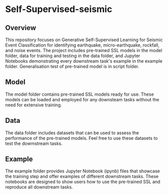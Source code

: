 # Self-Supervised-seismic

## Overview
This repository focuses on Generative Self-Supervised Learning for Seismic Event Classification for identifying earthquake, micro-earthquake, rockfall, and noise events. The project includes pre-trained SSL models in the model folder, data for training and testing in the data folder, and Jupyter Notebooks demonstrating every downstream task's example in the example folder. Generalisation test of pre-trained model is in script folder.

## Model
The model folder contains pre-trained SSL models ready for use. These models can be loaded and employed for any downsteam tasks without the need for extensive training.

## Data
The data folder includes datasets that can be used to assess the performance of the pre-trained models. Feel free to use these datasets to test the dowmstream tasks.

## Example
The example folder provides Jupyter Notebook (ipynb) files that showcase the training step and offer examples of different downstream tasks. 
These notebooks are designed to show users how to use the pre-trained SSL and reproduce all downstream tasks.
